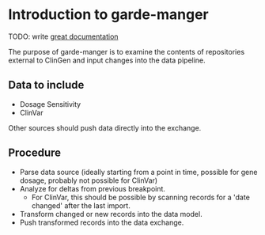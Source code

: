 # Introduction to garde-manger

TODO: write [great documentation](http://jacobian.org/writing/what-to-write/)

The purpose of garde-manger is to examine the contents of repositories external to ClinGen and input changes into the data pipeline.

## Data to include

* Dosage Sensitivity
* ClinVar

Other sources should push data directly into the exchange.

## Procedure

* Parse data source (ideally starting from a point in time, possible for gene dosage, probably not possible for ClinVar)
* Analyze for deltas from previous breakpoint.
  * For ClinVar, this should be possible by scanning records for a 'date changed' after the last import.
* Transform changed or new records into the data model.
* Push transformed records into the data exchange.
